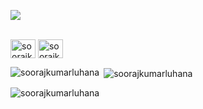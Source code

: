 
<img src="https://i2.wp.com/allhtaccess.info/wp-content/uploads/2018/03/programming.gif?fit=1281%2C716&ssl=1.gif"/> <br> <br>

<p align="left">
<a href="https://linkedin.com/in/soorajkumarluhana" target="blank"><img align="center" src="https://raw.githubusercontent.com/rahuldkjain/github-profile-readme-generator/master/src/images/icons/Social/linked-in-alt.svg" alt="soorajkumarluhana" height="30" width="40" /></a>
<a href="https://fb.com/soorajkumarluhana" target="blank"><img align="center" src="https://raw.githubusercontent.com/rahuldkjain/github-profile-readme-generator/master/src/images/icons/Social/facebook.svg" alt="soorajkumarluhana" height="30" width="40" /></a>
</p>

<p><img align="left" src="https://github-readme-stats.vercel.app/api/top-langs?username=soorajkumarluhana&show_icons=true&locale=en&layout=compact" alt="soorajkumarluhana" /></p> 

<p>&nbsp;<img align="center" src="https://github-readme-stats.vercel.app/api?username=soorajkumarluhana&show_icons=true&locale=en" alt="soorajkumarluhana" /></p>


<p><img align="center" src="https://github-readme-streak-stats.herokuapp.com/?user=soorajkumarluhana&" alt="soorajkumarluhana" /></p>

